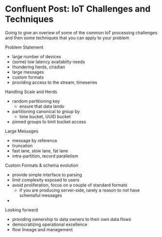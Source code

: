 # Confluent Post: IoT Challenges and Techniques

Going to give an overiew of some of the common IoT processing challenges and then some techniques that you can apply to your problem

Problem Statement
 - large number of devices
 - (some) low latency availabilty needs
 - thundering herds, ciradian
 - large messages
 - custom formats
 - providing access to the stream, timeseries

Handling Scale and Herds
 - random partitioning key
   -  ensure that data lands
 - partitioning canonical to group by
   - time bucket, UUID bucket
 - pinned groups to limit bucket access

Large Messages
 - message by reference
 - truncation
 - fast lane, slow lane, fat lane
 - intra-partition, record parallelism 

Custom Formats & schema evolution
 - provide simple interface to parsing
 - limit complexity exposed to users
 - avoid proliferation, focus on a couple of standard formats
   - if you are producing server-side, rarely a reason to not have schemaful messages
 - 

Looking forward
 - providing ownership to data owners to their own data flows
 - democratizing operational excellence
 - flow lineage and management
